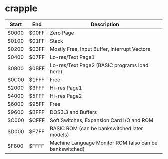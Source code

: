 # crapple


| Start | End   | Description                                             |
|-------|-------|---------------------------------------------------------|
| $0000 | $00FF | Zero Page                                               |
| $0100 | $01FF | Stack                                                   |
| $0200 | $03FF | Mostly Free, Input Buffer, Interrupt Vectors            |
| $0400 | $07FF | Lo-res/Text Page1                                       |
| $0800 | $0BFF | Lo-res/Text Page2 (BASIC programs load here)            |
| $0C00 | $1FFF | Free                                                    |
| $2000 | $3FFF | Hi-res Page1                                            |
| $4000 | $5FFF | Hi-res Page2                                            |
| $6000 | $95FF | Free                                                    |
| $9600 | $BFFF | DOS3.3 and Buffers                                      |
| $C000 | $CFFF | Soft Switches, Expansion Card I/O and ROM               |
| $D000 | $F7FF | BASIC ROM (can be bankswitched later models)            |
| $F800 | $FFFF | Machine Language Monitor ROM (also can be bankswitched) |

